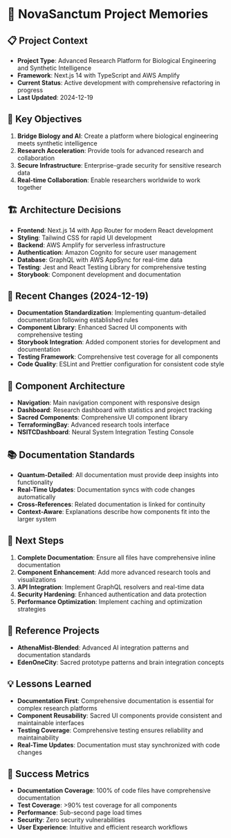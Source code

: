 # 🧠 NovaSanctum Project Memories

## 📋 Project Context

- **Project Type**: Advanced Research Platform for Biological Engineering and Synthetic Intelligence
- **Framework**: Next.js 14 with TypeScript and AWS Amplify
- **Current Status**: Active development with comprehensive refactoring in progress
- **Last Updated**: 2024-12-19

## 🎯 Key Objectives

1. **Bridge Biology and AI**: Create a platform where biological engineering meets synthetic intelligence
2. **Research Acceleration**: Provide tools for advanced research and collaboration
3. **Secure Infrastructure**: Enterprise-grade security for sensitive research data
4. **Real-time Collaboration**: Enable researchers worldwide to work together

## 🏗️ Architecture Decisions

- **Frontend**: Next.js 14 with App Router for modern React development
- **Styling**: Tailwind CSS for rapid UI development
- **Backend**: AWS Amplify for serverless infrastructure
- **Authentication**: Amazon Cognito for secure user management
- **Database**: GraphQL with AWS AppSync for real-time data
- **Testing**: Jest and React Testing Library for comprehensive testing
- **Storybook**: Component development and documentation

## 🔄 Recent Changes (2024-12-19)

- **Documentation Standardization**: Implementing quantum-detailed documentation following established rules
- **Component Library**: Enhanced Sacred UI components with comprehensive testing
- **Storybook Integration**: Added component stories for development and documentation
- **Testing Framework**: Comprehensive test coverage for all components
- **Code Quality**: ESLint and Prettier configuration for consistent code style

## 🧩 Component Architecture

- **Navigation**: Main navigation component with responsive design
- **Dashboard**: Research dashboard with statistics and project tracking
- **Sacred Components**: Comprehensive UI component library
- **TerraformingBay**: Advanced research tools interface
- **NSITCDashboard**: Neural System Integration Testing Console

## 📚 Documentation Standards

- **Quantum-Detailed**: All documentation must provide deep insights into functionality
- **Real-Time Updates**: Documentation syncs with code changes automatically
- **Cross-References**: Related documentation is linked for continuity
- **Context-Aware**: Explanations describe how components fit into the larger system

## 🚀 Next Steps

1. **Complete Documentation**: Ensure all files have comprehensive inline documentation
2. **Component Enhancement**: Add more advanced research tools and visualizations
3. **API Integration**: Implement GraphQL resolvers and real-time data
4. **Security Hardening**: Enhanced authentication and data protection
5. **Performance Optimization**: Implement caching and optimization strategies

## 🔗 Reference Projects

- **AthenaMist-Blended**: Advanced AI integration patterns and documentation standards
- **EdenOneCity**: Sacred prototype patterns and brain integration concepts

## 💡 Lessons Learned

- **Documentation First**: Comprehensive documentation is essential for complex research platforms
- **Component Reusability**: Sacred UI components provide consistent and maintainable interfaces
- **Testing Coverage**: Comprehensive testing ensures reliability and maintainability
- **Real-Time Updates**: Documentation must stay synchronized with code changes

## 🎯 Success Metrics

- **Documentation Coverage**: 100% of code files have comprehensive documentation
- **Test Coverage**: >90% test coverage for all components
- **Performance**: Sub-second page load times
- **Security**: Zero security vulnerabilities
- **User Experience**: Intuitive and efficient research workflows
